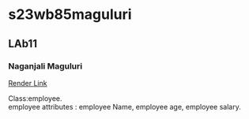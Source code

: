 # s23wb85maguluri

## LAb11

### Naganjali Maguluri
[Render Link](https://f2db85maguluri.onrender.com)

Class:employee.<br>
employee attributes : employee Name, employee age, employee salary.
